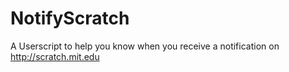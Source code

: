 # NotifyScratch
A Userscript to help you know when you receive a notification on http://scratch.mit.edu
